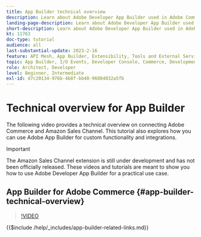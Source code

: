 ```yaml
---
title: App Builder technical overview
description: Learn about Adobe Developer App Builder used in Adobe Commerce with a technical overview
landing-page-description: Learn about Adobe Developer App Builder used in Adobe Commerce with a technical overview
short-description: Learn about Adobe Developer App Builder used in Adobe Commerce with a technical overview
kt: 11763
doc-type: tutorial
audience: all
last-substantial-update: 2023-2-16
feature: API Mesh, App Builder, Extensibility, Tools and External Services, Backend Development
topic: App Builder, I/O Events, Developer Console, Commerce, Development, Integrations
role: Architect, Developer
level: Beginner, Intermediate
exl-id: d7c20134-976b-4b8f-bb48-96884032a5fb
---
```

# Technical overview for App Builder

The following video provides a technical overview on connecting Adobe Commerce and Amazon Sales Channel. This tutorial also explores how you can use Adobe App Builder for custom functionality and integrations.

>[!IMPORTANT]
>
>The Amazon Sales Channel extension is still under development and has not been officially released.  These videos and tutorials are meant to show you how to use Adobe Developer App Builder for a practical use case.


## App Builder for Adobe Commerce {#app-builder-technical-overview}

>[!VIDEO](https://video.tv.adobe.com/v/3413512?quality=12&learn=on)

{{$include /help/_includes/app-builder-related-links.md}}
